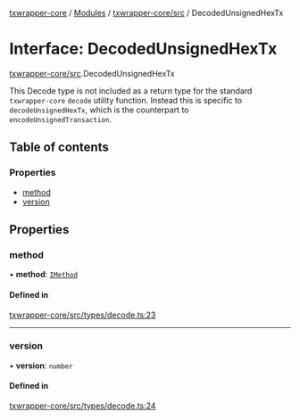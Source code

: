 [txwrapper-core](../README.md) / [Modules](../modules.md) / [txwrapper-core/src](../modules/txwrapper_core_src.md) / DecodedUnsignedHexTx

# Interface: DecodedUnsignedHexTx

[txwrapper-core/src](../modules/txwrapper_core_src.md).DecodedUnsignedHexTx

This Decode type is not included as a return type for the standard `txwrapper-core`
`decode` utility function. Instead this is specific to `decodeUnsignedHexTx`,
which is the counterpart to `encodeUnsignedTransaction`.

## Table of contents

### Properties

- [method](txwrapper_core_src.DecodedUnsignedHexTx.md#method)
- [version](txwrapper_core_src.DecodedUnsignedHexTx.md#version)

## Properties

### method

• **method**: [`IMethod`](txwrapper_core_src.IMethod.md)

#### Defined in

[txwrapper-core/src/types/decode.ts:23](https://github.com/paritytech/txwrapper-core/blob/d3e4018/packages/txwrapper-core/src/types/decode.ts#L23)

___

### version

• **version**: `number`

#### Defined in

[txwrapper-core/src/types/decode.ts:24](https://github.com/paritytech/txwrapper-core/blob/d3e4018/packages/txwrapper-core/src/types/decode.ts#L24)
